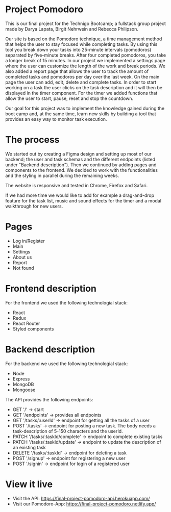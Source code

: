 # Project Pomodoro

This is our final project for the Technigo Bootcamp; a fullstack group project made by Darya Lapata, Birgit Nehrwein and Rebecca Philipson.

Our site is based on the Pomodoro technique, a time management method that helps the user to stay focused while completing tasks. By using this tool you break down your tasks into 25-minute intervals (pomodoros) separated by five-minute breaks. After four completed pomodoros, you take a longer break of 15 minutes. In our project we implemented a settings page where the user can customize the length of the work and break periods. We also added a report page that allows the user to track the amount of completed tasks and pomodoros per day over the last week. On the main page the user can add, edit, delete and complete tasks. In order to start working on a task the user clicks on the task description and it will then be displayed in the timer component. For the timer we added functions that allow the user to start, pause, reset and stop the countdown.

Our goal for this project was to implement the knowledge gained during the boot camp and, at the same time, learn new skills by building a tool that provides an easy way to monitor task execution.

# The process

We started out by creating a Figma design and setting up most of our backend; the user and task schemas and the different endpoints (listed under "Backend description"). Then we continued by adding pages and components to the frontend. We decided to work with the functionalities and the styling in parallel during the remaining weeks.

The website is responsive and tested in Chrome, Firefox and Safari.

If we had more time we would like to add for example a drag-and-drop feature for the task list, music and sound effects for the timer and a modal walkthrough for new users.

# Pages

- Log in/Register
- Main
- Settings
- About us
- Report
- Not found

# Frontend description

For the frontend we used the following technologial stack:

- React
- Redux
- React Router
- Styled components

# Backend description

For the backend we used the following technologial stack:

- Node
- Express
- MongoDB
- Mongoose

The API provides the following endpoints:

- GET '/' -> start
- GET '/endpoints' -> provides all endpoints
- GET '/tasks/:userId' -> endpoint for getting all the tasks of a user
- POST '/tasks' -> endpoint for posting a new task. The body needs a task-description of 5-150 characters and the userId.
- PATCH '/tasks/:taskId/complete' -> endpoint to complete existing tasks
- PATCH '/tasks/:taskId/update' -> endpoint to update the description of an existing task
- DELETE '/tasks/:taskId' -> endpoint for deleting a task
- POST '/signup' -> endpoint for registering a new user
- POST '/signin' -> endpoint for login of a registered user

# View it live

- Visit the API: https://final-project-pomodoro-api.herokuapp.com/
- Visit our Pomodoro-App: https://final-project-pomodoro.netlify.app/
